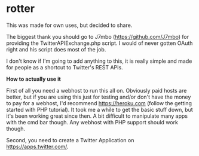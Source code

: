# rotter

This was made for own uses, but decided to share.

The biggest thank you should go to J7mbo (https://github.com/J7mbo) for providing the TwitterAPIExchange.php script. I would of never gotten OAuth right and his script does most of the job.

I don't know if I'm going to add anything to this, it is really simple and made for people as a shortcut to Twitter's REST APIs.

**How to actually use it**

First of all you need a webhost to run this all on. Obviously paid hosts are better, but if you are using this just for testing and/or don't have the money to pay for a webhost, I'd recommend https://heroku.com (follow the getting started with PHP tutorial). It took me a while to get the basic stuff down, but it's been working great since then. A bit difficult to manipulate many apps with the cmd bar though. Any webhost with PHP support should work though.

Second, you need to create a Twitter Application on https://apps.twitter.com/.

